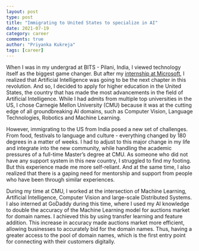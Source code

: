 ```yaml
---
layout: post
type: post
title: "Immigrating to United States to specialize in AI"
date: 2021-07-19
category: career
comments: true
author: "Priyanka Kukreja"
tags: [career]
---
```

When I was in my undergrad at BITS - Pilani, India, I viewed technology itself as the biggest game changer. But after my [internship at Microsoft](https://priyankakukreja267.github.io/career/2021/06/10/undergrad/), I realized that Artificial Intelligence was going to be the next chapter in this revolution. And so, I decided to apply for higher education in the United States, the country that has made the most advancements in the field of Artificial Intelligence. While I had admits from multiple top universities in the US, I chose Carnegie Mellon University (CMU) because it was at the cutting edge of all groundbreaking AI domains, such as Computer Vision, Language Technologies, Robotics and Machine Learning.

However, immigrating to the US from India posed a new set of challenges. From food, festivals to language and culture - everything changed by 180 degrees in a matter of weeks. I had to adjust to this major change in my life and integrate into the new community, while handling the academic pressures of a full-time Master’s degree at CMU. As someone who did not have any support system in this new country, I struggled to find my footing. But this experience made me more self-reliant. And at the same time, I also realized that there is a gaping need for mentorship and support from people who have been through similar experiences.

During my time at CMU, I worked at the intersection of Machine Learning, Artificial Intelligence, Computer Vision and large-scale Distributed Systems. I also interned at GoDaddy during this time, where I used my AI knowledge to double the accuracy of the Machine Learning model for auctions market for domain names. I achieved this by using transfer learning and feature addition. This increase in accuracy made auctions market more efficient, allowing businesses to accurately bid for the domain names. Thus, having a greater access to the pool of domain names, which is the first entry point for connecting with their customers digitally.
